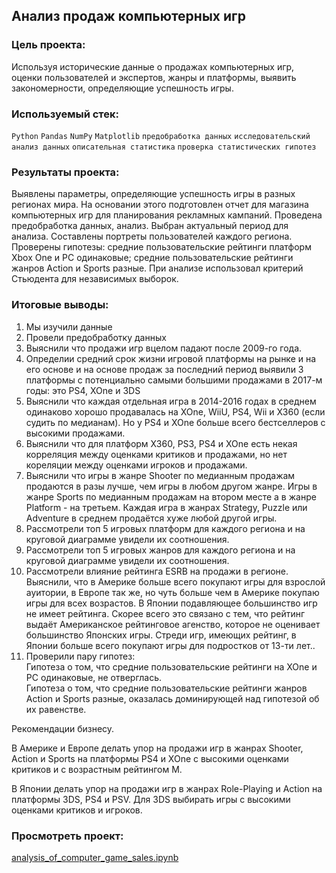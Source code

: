 ## Анализ продаж компьютерных игр  
  
### Цель проекта:  
Используя исторические данные о продажах компьютерных игр, оценки пользователей и экспертов, жанры и платформы, выявить закономерности, определяющие успешность игры.    
  
### Используемый стек:  
`Python` `Pandas` `NumPy` `Matplotlib` `предобработка данных` `исследовательский анализ данных` `описательная статистика` `проверка статистических гипотез`  
  
### Результаты проекта:  
Выявлены параметры, определяющие успешность игры в разных регионах мира. На
основании этого подготовлен отчет для магазина компьютерных игр для планирования
рекламных кампаний. Проведена предобработка данных, анализ. Выбран актуальный
период для анализа. Составлены портреты пользователей каждого региона. Проверены
гипотезы: средние пользовательские рейтинги платформ Xbox One и PC одинаковые;
средние пользовательские рейтинги жанров Action и Sports разные. При анализе использовал критерий Стьюдента для независимых выборок.  
  
### Итоговые выводы:  
1. Мы изучили данные
2. Провели предобработку данных
3. Выяснили что продажи игр вцелом падают после 2009-го года.
4. Определии средний срок жизни игровой платформы на рынке и на его основе и на основе продаж за последний период выявили 3 платформы с потенциально самыми большими продажами в 2017-м годы: это PS4, XOne и 3DS
5. Выяснили что каждая отдельная игра в 2014-2016 годах в среднем одинаково хорошо продавалась на XOne, WiiU, PS4, Wii и X360 (если судить по медианам). Но у PS4 и XOne больше всего бестселлеров с высокими продажами.
6. Выяснили что для платформ X360, PS3, PS4 и XOne есть некая корреляция между оценками критиков и продажами, но нет кореляции между оценками игроков и продажами.
7. Выяснили что игры в жанре Shooter по медианным продажам продаются в разы лучше, чем игры в любом другом жанре. Игры в жанре Sports по медианным продажам на втором месте а в жанре Platform - на третьем. Каждая игра в жанрах Strategy, Puzzle или Adventure в среднем продаётся хуже любой другой игры.
8. Рассмотрели топ 5 игровых платформ для каждого региона и на круговой диаграмме увидели их соотношения.
9. Рассмотрели топ 5 игровых жанров для каждого региона и на круговой диаграмме увидели их соотношения.
10. Рассмотрели влияние рейтинга ESRB на продажи в регионе. Выяснили, что в Америке больше всего покупают игры для взрослой ауитории, в Европе так же, но чуть больше чем в Америке покупаю игры для всех возрастов. В Японии подавляющее большинство игр не имеет рейтинга. Скорее всего это связано с тем, что рейтинг выдаёт Американское рейтинговое агенство, которое не оценивает большинство Японских игры.
Стреди игр, имеющих рейтинг, в Японии больше всего покупают игры для подростков от 13-ти лет..
11. Проверили пару гипотез:  
Гипотеза о том, что средние пользовательские рейтинги на XOne и PC одинаковые, не отверглась.  
Гипотеза о том, что средние пользовательские рейтинги жанров Action и Sports разные, оказалась доминирующей над гипотезой об их равенстве.  
  
Рекомендации бизнесу.  
  
В Америке и Европе делать упор на продажи игр в жанрах Shooter, Action и Sports на платформы PS4 и XOne с высокими оценками критиков и с возрастным рейтингом M.  
  
В Японии делать упор на продажи игр в жанрах Role-Playing и Action на платформы 3DS, PS4 и PSV. Для 3DS выбирать игры с высокими оценками критиков и игроков.  
  
### Просмотреть проект:
[analysis_of_computer_game_sales.ipynb](https://github.com/AndreyPlyasov/data_analyst_portfolio/blob/main/analysis_of_computer_game_sales/analysis_of_computer_game_sales.ipynb) 